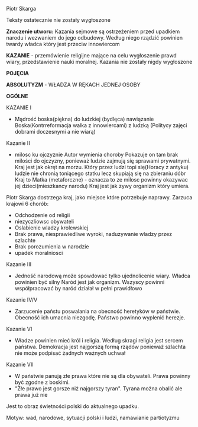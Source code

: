 Piotr Skarga

Teksty ostatecznie nie zostały wygłoszone

**Znaczenie utworu:** Kazania sejmowe są ostrzeżeniem przed upadkiem narodu i wezwaniem do jego odbudowy. Według niego rządzić powinien twardy władca który jest przeciw innowiercom

**KAZANIE** - przemówienie religijne mające na celu wygłoszenie prawd wiary, przedstawienie nauki moralnej. Kazania nie zostały nigdy wygłoszone

**POJĘCIA**

**ABSOLUTYZM** -  WŁADZA W RĘKACH JEDNEJ OSOBY

**OGÓLNE**

KAZANIE I

- Mądrość boska(piękna) do ludzkiej (bydlęca) nawiązanie Boska(Kontrreformacja walka z innowiercami) z ludzką (Politycy zajęci dobrami doczesnymi a nie wiarą)

Kazanie II

- milosc ku ojczyznie Autor wymienia choroby
	Pokazuje on tam brak milości do ojczyzny, ponieważ ludzie zajmują się sprawami prywatnymi.
	Kraj jest jak okręt na morzu. Który przez ludzi topi się(Horacy z antyku) ludzie nie chronią toniącego statku lecz skupiają się na zbieraniu dóbr	Kraj to Matka (metaforczne) - oznacza to ze milosc powinny okazywac jej dzieci(mieszkancy narodu)
	Kraj jest jak zywy organizm który umiera.



Piotr Skarga dostrzega kraj, jako miejsce które potrzebuje naprawy.
Zarzuca krajowi 6 chorób:
- Odchodzenie od religii
- niezyczliowsc obywateli
- Oslabienie wladzy krolewskiej
- Brak prawa, niesprawiedliwe wyroki, naduzywanie wladzy przez szlachte
- Brak porozumienia w narodzie
- upadek moralniosci

Kazanie III
- Jedność narodową może spowdować tylko ujednolicenie wiary. Władca powinien być silny
  Naród jest jak organizm. Wszyscy powinni współpracować by naród działał w pełni prawidłowo


Kazanie IV/V

-  Zarzucenie państu poswalania na obecność heretyków w państwie. Obecność ich umacnia niezgodę. 
  Państwo powinno  wyplenić herezje.


Kazanie VI
- Władze powinien mieć król i religia. Według skragi religia jest sercem państwa. Demokracja jest najgorszą formą rządów ponieważ szlachta nie może podpisać żadnych ważnych uchwał

Kazanie VII

- W państwie panują złe prawa które nie są dla obywateli. Prawa powinny być zgodne z boskimi.
- "Złe prawo jest gorsze niż najgorszy tyran". Tyrana można obalić ale prawa już nie




Jest to obraz świetności polski do aktualnego upadku.



Motyw: wad, narodowe, sytuacji polski  i ludzi, namawianie partiotyzmu

